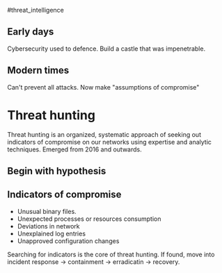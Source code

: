 #threat_intelligence 

## Early days
Cybersecurity used to defence. Build a castle that was impenetrable.

## Modern times
Can't prevent all attacks. Now make "assumptions of compromise"


# Threat hunting
Threat hunting is an organized, systematic approach of seeking out indicators of compromise on our networks using expertise and analytic techniques. Emerged from 2016 and outwards.

## Begin with hypothesis

## Indicators of compromise
- Unusual binary files.
- Unexpected processes or resources consumption
- Deviations in network
- Unexplained log entries
- Unapproved configuration changes


Searching for indicators is the core of threat hunting. If found, move into incident response -> containment -> erradicatin -> recovery.